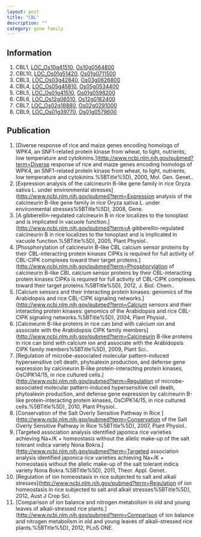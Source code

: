 ```yaml
---
layout: post
title: "CBL"
description: ""
category: gene family
---
```


## Information
1. CBL1, [LOC_Os10g41510](http://rice.plantbiology.msu.edu/cgi-bin/ORF_infopage.cgi?orf=LOC_Os10g41510), [Os10g0564800](http://rapdb.dna.affrc.go.jp/viewer/gbrowse_details/irgsp1?name=Os10g0564800)
2. CBL10, [LOC_Os01g51420](http://rice.plantbiology.msu.edu/cgi-bin/ORF_infopage.cgi?orf=LOC_Os01g51420), [Os01g0711500](http://rapdb.dna.affrc.go.jp/viewer/gbrowse_details/irgsp1?name=Os01g0711500)
3. CBL3, [LOC_Os03g42840](http://rice.plantbiology.msu.edu/cgi-bin/ORF_infopage.cgi?orf=LOC_Os03g42840), [Os03g0626800](http://rapdb.dna.affrc.go.jp/viewer/gbrowse_details/irgsp1?name=Os03g0626800)
4. CBL4, [LOC_Os05g45810](http://rice.plantbiology.msu.edu/cgi-bin/ORF_infopage.cgi?orf=LOC_Os05g45810), [Os05g0534400](http://rapdb.dna.affrc.go.jp/viewer/gbrowse_details/irgsp1?name=Os05g0534400)
5. CBL5, [LOC_Os01g41510](http://rice.plantbiology.msu.edu/cgi-bin/ORF_infopage.cgi?orf=LOC_Os01g41510), [Os01g0598200](http://rapdb.dna.affrc.go.jp/viewer/gbrowse_details/irgsp1?name=Os01g0598200)
6. CBL6, [LOC_Os12g06510](http://rice.plantbiology.msu.edu/cgi-bin/ORF_infopage.cgi?orf=LOC_Os12g06510), [Os12g0162400](http://rapdb.dna.affrc.go.jp/viewer/gbrowse_details/irgsp1?name=Os12g0162400)
7. CBL7, [LOC_Os02g18880](http://rice.plantbiology.msu.edu/cgi-bin/ORF_infopage.cgi?orf=LOC_Os02g18880), [Os02g0291000](http://rapdb.dna.affrc.go.jp/viewer/gbrowse_details/irgsp1?name=Os02g0291000)
8. CBL9, [LOC_Os01g39770](http://rice.plantbiology.msu.edu/cgi-bin/ORF_infopage.cgi?orf=LOC_Os01g39770), [Os01g0579600](http://rapdb.dna.affrc.go.jp/viewer/gbrowse_details/irgsp1?name=Os01g0579600)

## Publication
1. [Diverse response of rice and maize genes encoding homologs of WPK4, an SNF1-related protein kinase from wheat, to light, nutrients, low temperature and cytokinins.](http://www.ncbi.nlm.nih.gov/pubmed?term=Diverse response of rice and maize genes encoding homologs of WPK4, an SNF1-related protein kinase from wheat, to light, nutrients, low temperature and cytokinins.%5BTitle%5D), 2000, Mol. Gen. Genet..
2. [Expression analysis of the calcineurin B-like gene family in rice Oryza sativa L. under environmental stresses](http://www.ncbi.nlm.nih.gov/pubmed?term=Expression analysis of the calcineurin B-like gene family in rice Oryza sativa L. under environmental stresses%5BTitle%5D), 2008, Gene.
3. [A gibberellin-regulated calcineurin B in rice localizes to the tonoplast and is implicated in vacuole function.](http://www.ncbi.nlm.nih.gov/pubmed?term=A gibberellin-regulated calcineurin B in rice localizes to the tonoplast and is implicated in vacuole function.%5BTitle%5D), 2005, Plant Physiol..
4. [Phosphorylation of calcineurin B-like CBL calcium sensor proteins by their CBL-interacting protein kinases CIPKs is required for full activity of CBL-CIPK complexes toward their target proteins.](http://www.ncbi.nlm.nih.gov/pubmed?term=Phosphorylation of calcineurin B-like CBL calcium sensor proteins by their CBL-interacting protein kinases CIPKs is required for full activity of CBL-CIPK complexes toward their target proteins.%5BTitle%5D), 2012, J. Biol. Chem..
5. [Calcium sensors and their interacting protein kinases: genomics of the Arabidopsis and rice CBL-CIPK signaling networks.](http://www.ncbi.nlm.nih.gov/pubmed?term=Calcium sensors and their interacting protein kinases: genomics of the Arabidopsis and rice CBL-CIPK signaling networks.%5BTitle%5D), 2004, Plant Physiol..
6. [Calcineurin B-like proteins in rice can bind with calcium ion and associate with the Arabidopsis CIPK family members](http://www.ncbi.nlm.nih.gov/pubmed?term=Calcineurin B-like proteins in rice can bind with calcium ion and associate with the Arabidopsis CIPK family members%5BTitle%5D), 2009, Plant Sci..
7. [Regulation of microbe-associated molecular pattern-induced hypersensitive cell death, phytoalexin production, and defense gene expression by calcineurin B-like protein-interacting protein kinases, OsCIPK14/15, in rice cultured cells.](http://www.ncbi.nlm.nih.gov/pubmed?term=Regulation of microbe-associated molecular pattern-induced hypersensitive cell death, phytoalexin production, and defense gene expression by calcineurin B-like protein-interacting protein kinases, OsCIPK14/15, in rice cultured cells.%5BTitle%5D), 2010, Plant Physiol..
8. [Conservation of the Salt Overly Sensitive Pathway in Rice ](http://www.ncbi.nlm.nih.gov/pubmed?term=Conservation of the Salt Overly Sensitive Pathway in Rice %5BTitle%5D), 2007, Plant Physiol..
9. [Targeted association analysis identified japonica rice varieties achieving Na+/K + homeostasis without the allelic make-up of the salt tolerant indica variety Nona Bokra.](http://www.ncbi.nlm.nih.gov/pubmed?term=Targeted association analysis identified japonica rice varieties achieving Na+/K + homeostasis without the allelic make-up of the salt tolerant indica variety Nona Bokra.%5BTitle%5D), 2011, Theor. Appl. Genet..
10. [Regulation of ion homeostasis in rice subjected to salt and alkali stresses](http://www.ncbi.nlm.nih.gov/pubmed?term=Regulation of ion homeostasis in rice subjected to salt and alkali stresses%5BTitle%5D), 2012, Aust J Crop Sci.
11. [Comparison of ion balance and nitrogen metabolism in old and young leaves of alkali-stressed rice plants.](http://www.ncbi.nlm.nih.gov/pubmed?term=Comparison of ion balance and nitrogen metabolism in old and young leaves of alkali-stressed rice plants.%5BTitle%5D), 2012, PLoS ONE.


